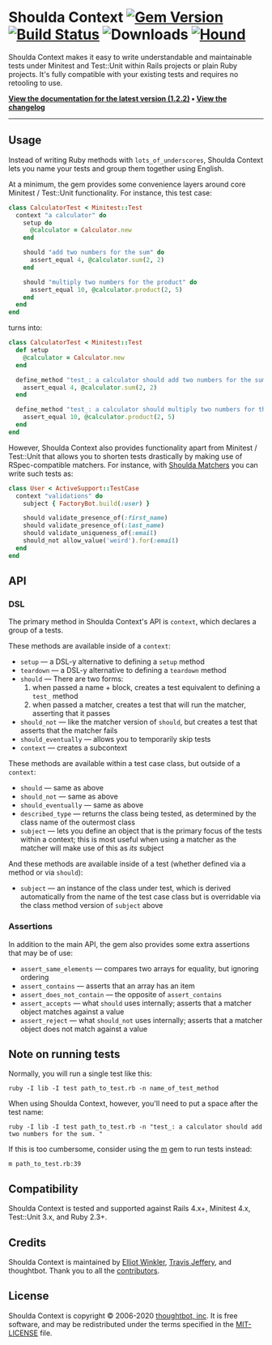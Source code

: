 # Shoulda Context [![Gem Version][version-badge]][rubygems] [![Build Status][travis-badge]][travis] ![Downloads][downloads-badge] [![Hound][hound-badge]][hound]

[version-badge]: https://img.shields.io/gem/v/shoulda-context.svg
[rubygems]: https://rubygems.org/gems/shoulda-matchers
[travis-badge]: https://img.shields.io/travis/thoughtbot/shoulda-context/master.svg
[travis]: https://travis-ci.org/thoughtbot/shoulda-context
[downloads-badge]: https://img.shields.io/gem/dtv/shoulda-context.svg
[hound-badge]: https://img.shields.io/badge/Reviewed_by-Hound-8E64B0.svg
[hound]: https://houndci.com

Shoulda Context makes it easy to write understandable and maintainable tests
under Minitest and Test::Unit within Rails projects or plain Ruby projects. It's
fully compatible with your existing tests and requires no retooling to use.

**[View the documentation for the latest version (1.2.2)][rubydocs] • [View
the changelog][changelog]**

[changelog]: CHANGELOG.md

---

## Usage

Instead of writing Ruby methods with `lots_of_underscores`, Shoulda Context lets
you name your tests and group them together using English.

At a minimum, the gem provides some convenience layers around core Minitest /
Test::Unit functionality. For instance, this test case:

```ruby
class CalculatorTest < Minitest::Test
  context "a calculator" do
    setup do
      @calculator = Calculator.new
    end

    should "add two numbers for the sum" do
      assert_equal 4, @calculator.sum(2, 2)
    end

    should "multiply two numbers for the product" do
      assert_equal 10, @calculator.product(2, 5)
    end
  end
end
```

turns into:

```ruby
class CalculatorTest < Minitest::Test
  def setup
    @calculator = Calculator.new
  end

  define_method "test_: a calculator should add two numbers for the sum" do
    assert_equal 4, @calculator.sum(2, 2)
  end

  define_method "test_: a calculator should multiply two numbers for the product" do
    assert_equal 10, @calculator.product(2, 5)
  end
end
```

However, Shoulda Context also provides functionality apart from Minitest /
Test::Unit that allows you to shorten tests drastically by making use of
RSpec-compatible matchers. For instance, with [Shoulda
Matchers][shoulda-matchers] you can write such tests as:

```ruby
class User < ActiveSupport::TestCase
  context "validations" do
    subject { FactoryBot.build(:user) }

    should validate_presence_of(:first_name)
    should validate_presence_of(:last_name)
    should validate_uniqueness_of(:email)
    should_not allow_value('weird').for(:email)
  end
end
```

[shoulda-matchers]: https://github.com/thoughtbot/shoulda-matchers

## API

### DSL

The primary method in Shoulda Context's API is `context`, which declares a group
of a tests.

These methods are available inside of a `context`:

* `setup` — a DSL-y alternative to defining a `setup` method
* `teardown` — a DSL-y alternative to defining a `teardown` method
* `should` — There are two forms:
  1. when passed a name + block, creates a test equivalent to defining a
  `test_` method
  2. when passed a matcher, creates a test that will run the matcher, asserting
  that it passes
* `should_not` — like the matcher version of `should`, but creates a test that
  asserts that the matcher fails
* `should_eventually` — allows you to temporarily skip tests
* `context` — creates a subcontext

These methods are available within a test case class, but outside of a
`context`:

* `should` — same as above
* `should_not` — same as above
* `should_eventually` — same as above
* `described_type` — returns the class being tested, as determined by the class
  name of the outermost class
* `subject` — lets you define an object that is the primary focus of the tests
  within a context; this is most useful when using a matcher as the matcher will
  make use of this as _its_ subject

And these methods are available inside of a test (whether defined via a method
or via `should`):

* `subject` — an instance of the class under test, which is derived
  automatically from the name of the test case class but is overridable via the
  class method version of `subject` above

[rubydocs]: http://rubydoc.info/github/thoughtbot/shoulda-context/master/frames

### Assertions

In addition to the main API, the gem also provides some extra assertions that
may be of use:

* `assert_same_elements` — compares two arrays for equality, but ignoring
  ordering
* `assert_contains` — asserts that an array has an item
* `assert_does_not_contain` — the opposite of `assert_contains`
* `assert_accepts` — what `should` uses internally; asserts that a matcher
  object matches against a value
* `assert_reject` — what `should_not` uses internally; asserts that a matcher
  object does not match against a value

## Note on running tests

Normally, you will run a single test like this:

    ruby -I lib -I test path_to_test.rb -n name_of_test_method

When using Shoulda Context, however, you'll need to put a space after the test
name:

    ruby -I lib -I test path_to_test.rb -n "test_: a calculator should add two numbers for the sum. "

If this is too cumbersome, consider using the [m] gem to run tests instead:

    m path_to_test.rb:39

[m]: https://github.com/qrush/m

## Compatibility

Shoulda Context is tested and supported against Rails 4.x+, Minitest 4.x,
Test::Unit 3.x, and Ruby 2.3+.

## Credits

Shoulda Context is maintained by [Elliot Winkler][elliot-winkler], [Travis
Jeffery][travis-jeffery], and thoughtbot. Thank you to all the [contributors].

[elliot-winkler]: https://github.com/mcmire
[travis-jeffery]: https://github.com/travisjeffery
[contributors]: https://github.com/thoughtbot/shoulda-context/contributors

## License

Shoulda Context is copyright © 2006-2020 [thoughtbot, inc][thoughtbot-website].
It is free software, and may be redistributed under the terms specified in the
[MIT-LICENSE](MIT-LICENSE) file.

[thoughtbot-website]: https://thoughtbot.com
